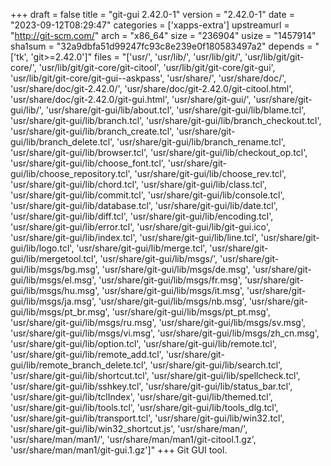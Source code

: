 +++
draft = false
title = "git-gui 2.42.0-1"
version = "2.42.0-1"
date = "2023-09-12T08:29:47"
categories = ['xapps-extra']
upstreamurl = "http://git-scm.com/"
arch = "x86_64"
size = "236904"
usize = "1457914"
sha1sum = "32a9dbfa51d99247fc93c8e239e0f180583497a2"
depends = "['tk', 'git>=2.42.0']"
files = "['usr/', 'usr/lib/', 'usr/lib/git/', 'usr/lib/git/git-core/', 'usr/lib/git/git-core/git-citool', 'usr/lib/git/git-core/git-gui', 'usr/lib/git/git-core/git-gui--askpass', 'usr/share/', 'usr/share/doc/', 'usr/share/doc/git-2.42.0/', 'usr/share/doc/git-2.42.0/git-citool.html', 'usr/share/doc/git-2.42.0/git-gui.html', 'usr/share/git-gui/', 'usr/share/git-gui/lib/', 'usr/share/git-gui/lib/about.tcl', 'usr/share/git-gui/lib/blame.tcl', 'usr/share/git-gui/lib/branch.tcl', 'usr/share/git-gui/lib/branch_checkout.tcl', 'usr/share/git-gui/lib/branch_create.tcl', 'usr/share/git-gui/lib/branch_delete.tcl', 'usr/share/git-gui/lib/branch_rename.tcl', 'usr/share/git-gui/lib/browser.tcl', 'usr/share/git-gui/lib/checkout_op.tcl', 'usr/share/git-gui/lib/choose_font.tcl', 'usr/share/git-gui/lib/choose_repository.tcl', 'usr/share/git-gui/lib/choose_rev.tcl', 'usr/share/git-gui/lib/chord.tcl', 'usr/share/git-gui/lib/class.tcl', 'usr/share/git-gui/lib/commit.tcl', 'usr/share/git-gui/lib/console.tcl', 'usr/share/git-gui/lib/database.tcl', 'usr/share/git-gui/lib/date.tcl', 'usr/share/git-gui/lib/diff.tcl', 'usr/share/git-gui/lib/encoding.tcl', 'usr/share/git-gui/lib/error.tcl', 'usr/share/git-gui/lib/git-gui.ico', 'usr/share/git-gui/lib/index.tcl', 'usr/share/git-gui/lib/line.tcl', 'usr/share/git-gui/lib/logo.tcl', 'usr/share/git-gui/lib/merge.tcl', 'usr/share/git-gui/lib/mergetool.tcl', 'usr/share/git-gui/lib/msgs/', 'usr/share/git-gui/lib/msgs/bg.msg', 'usr/share/git-gui/lib/msgs/de.msg', 'usr/share/git-gui/lib/msgs/el.msg', 'usr/share/git-gui/lib/msgs/fr.msg', 'usr/share/git-gui/lib/msgs/hu.msg', 'usr/share/git-gui/lib/msgs/it.msg', 'usr/share/git-gui/lib/msgs/ja.msg', 'usr/share/git-gui/lib/msgs/nb.msg', 'usr/share/git-gui/lib/msgs/pt_br.msg', 'usr/share/git-gui/lib/msgs/pt_pt.msg', 'usr/share/git-gui/lib/msgs/ru.msg', 'usr/share/git-gui/lib/msgs/sv.msg', 'usr/share/git-gui/lib/msgs/vi.msg', 'usr/share/git-gui/lib/msgs/zh_cn.msg', 'usr/share/git-gui/lib/option.tcl', 'usr/share/git-gui/lib/remote.tcl', 'usr/share/git-gui/lib/remote_add.tcl', 'usr/share/git-gui/lib/remote_branch_delete.tcl', 'usr/share/git-gui/lib/search.tcl', 'usr/share/git-gui/lib/shortcut.tcl', 'usr/share/git-gui/lib/spellcheck.tcl', 'usr/share/git-gui/lib/sshkey.tcl', 'usr/share/git-gui/lib/status_bar.tcl', 'usr/share/git-gui/lib/tclIndex', 'usr/share/git-gui/lib/themed.tcl', 'usr/share/git-gui/lib/tools.tcl', 'usr/share/git-gui/lib/tools_dlg.tcl', 'usr/share/git-gui/lib/transport.tcl', 'usr/share/git-gui/lib/win32.tcl', 'usr/share/git-gui/lib/win32_shortcut.js', 'usr/share/man/', 'usr/share/man/man1/', 'usr/share/man/man1/git-citool.1.gz', 'usr/share/man/man1/git-gui.1.gz']"
+++
Git GUI tool.